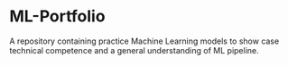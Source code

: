 # ML-Portfolio

A repository containing practice Machine Learning models to show case technical competence and a general understanding of ML pipeline.
